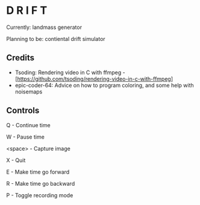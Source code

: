 # D R I F T
Currently: landmass generator

Planning to be: contiental drift simulator

## Credits
- Tsoding: Rendering video in C with ffmpeg - [https://github.com/tsoding/rendering-video-in-c-with-ffmpeg]
- epic-coder-64: Advice on how to program coloring, and some help with noisemaps

## Controls

Q - Continue time

W - Pause time

\<space\> - Capture image

X - Quit

E - Make time go forward

R - Make time go backward

P - Toggle recording mode
